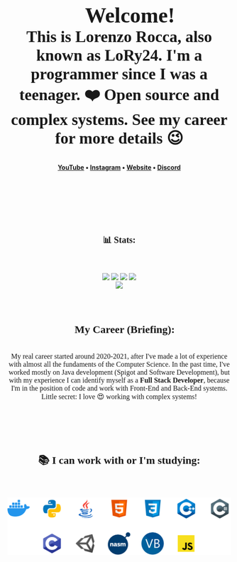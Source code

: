 <h1 align="center" style="text-decorations: none; text-align: center; font-size: 48px; font-family: consolas; margin-top: 105px; margin-bottom: 0px;"><br>👋 Welcome!
<br>
</h1>


<h4 align="center" style="text-decorations: none; text-align: center; font-size: 36px; font-family: consolas; margin-top: 0px; margin-bottom: 0px">This is <b>Lorenzo Rocca</b>, also known as <b>LoRy24</b>. I'm a programmer since I was a teenager. ❤️ Open source and complex systems. See my career for more details 😉</p>
<h4>

<p align="center" style="margin-bottom: 105px;">
    <a href="https://www.youtube.com/@LoRy24">YouTube</a> •
    <a href="https://www.instagram.com/lory24_yt/">Instagram</a> •
    <a href="https://www.lory24.dev/">Website</a> •
    <a href="https://discord.lory24.dev/">Discord</a>
</p>

<br>
<h3 align="center" style="text-decorations: none; text-align: center; font-size: 20px; font-family: consolas; margin-top: 0px; margin-bottom: 24px">📊 Stats:</h3>
<br>

<p align="center" align="center">
    <img src="https://custom-icon-badges.demolab.com/github/followers/LoRy24?color=%23307CE8&label=FOLLOWERS&logoColor=%23296DCE&style=for-the-badge&logo=people&logoColor=white&labelColor=2366C8">
    <img src="https://custom-icon-badges.demolab.com/github/stars/LoRy24?color=2FCB4A&label=STARS&logoColor=%23296DCE&style=for-the-badge&logo=star&logoColor=white&labelColor=26BB40">
    <img src="https://custom-icon-badges.demolab.com/twitch/status/lory24tv?color=BA40EB&label=TWITCH&logoColor=%23296DCE&style=for-the-badge&logo=broadcast&logoColor=white&labelColor=B239E2">
    <img src="https://custom-icon-badges.demolab.com/youtube/channel/subscribers/UCjKLx6ToIBhAMjlMvgbnWyw?color=EE3939&label=YOUTUBE%20FOLLOWERS&logoColor=%23296DCE&style=for-the-badge&logo=video&logoColor=white&labelColor=DA2F2F">
    <br>
    <img src="https://www.codewars.com/users/LoRy24/badges/large">
</p>
<br>

<h3 align="center" style="text-decorations: none; text-align: center; font-size: 24px; font-family: consolas; margin-top: 45px; margin-bottom: 5px">📜 My Career (Briefing):</h3>
<br>

<p align="center" style="text-decorations: none; text-align: center; font-size: 16px; font-family: consolas; margin-bottom: 24px">
    My real career started around 2020-2021, after I've made a lot of experience with almost all the fundaments of the Computer Science. In the past time, I've worked mostly on Java development (Spigot and Software Development), but with my experience I can identify myself as a <b>Full Stack Developer</b>, because I'm in the position of code and work with Front-End and Back-End systems. Little secret: I love 😍 working with complex systems!
</p>
<br>

<h3 align="center" style="text-decorations: none; text-align: center; font-size: 24px; font-family: consolas; margin-top: 75px; margin-bottom: 5px">📚 I can work with or I'm studying:</h3>
<br>

<p align="center" style="">
    <img src="./KnownLoRy24Languages.png" style="width: 650px; margin-top: 25px; margin-bottom: 105px;">
</p>

<!--

<br>
<h3 align="center" style="text-decorations: none; text-align: center; font-size: 24px; font-family: consolas; margin-top: 75px; margin-bottom: 5px">📒 GitHub Stats:</h3>
<br>

<p align="center" style="">
    <img src="https://github-readme-stats.vercel.app/api?username=LoRy24&show_icons=true&hide_border=true&&count_private=true&include_all_commits=true">
</p> 

-->
    
<br>
